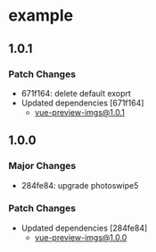 # example

## 1.0.1

### Patch Changes

- 671f164: delete default exoprt
- Updated dependencies [671f164]
  - vue-preview-imgs@1.0.1

## 1.0.0

### Major Changes

- 284fe84: upgrade photoswipe5

### Patch Changes

- Updated dependencies [284fe84]
  - vue-preview-imgs@1.0.0
